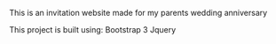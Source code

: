 This is an invitation website made for my parents wedding anniversary

This project is built using:
Bootstrap 3
Jquery


